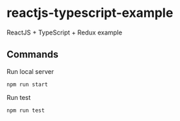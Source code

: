 # reactjs-typescript-example

ReactJS + TypeScript + Redux example

## Commands
Run local server
```
npm run start
```

Run test
```
npm run test
```
